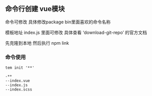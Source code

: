 ## 命令行创建 vue模块



命令可修改 具体修改package bin里面喜欢的命令名称

模板地址 index.js  里面可修改 具体查看  ‘download-git-repo’ 的官方文档

先克隆到本地 然后执行  npm link 

### 命令使用
```
tem init '**'

-**
--index.vue
--index.js
--index.scss
```